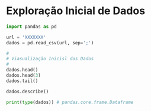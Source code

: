 # Exploração Inicial de Dados
```python
import pandas as pd

url = 'XXXXXXX'
dados = pd.read_csv(url, sep=';')

#
# Viasualização Inicisl dos Dados
#
dados.head()
dados.head(3)
dados.tail()

dados.describe()

print(type(dados)) # pandas.core.frame.Dataframe
```  
